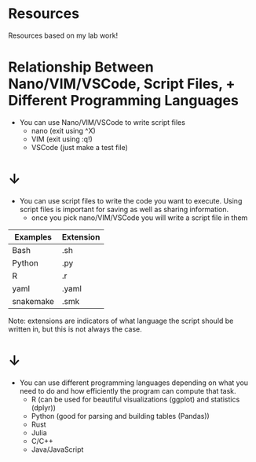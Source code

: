 # Resources
Resources based on my lab work!

# Relationship Between Nano/VIM/VSCode, Script Files, + Different Programming Languages 

- You can use Nano/VIM/VSCode to write script files
    - nano (exit using ^X)
    - VIM (exit using :q!)
    - VSCode (just make a test file)
 
      
# &#8595;



- You can use script files to write the code you want to execute. Using script files is important for saving as well as sharing information.
  - once you pick nano/VIM/VSCode you will write a script file in them

|Examples | Extension|
|--------|------------|
| Bash | .sh|
| Python | .py|
|R | .r|
|yaml | .yaml|
|snakemake | .smk|

Note: extensions are indicators of what language the script should be written in, but this is not always the case. 



# &#8595;



- You can use different programming languages depending on what you need to do and how efficiently the program can compute that task.
    - R (can be used for beautiful visualizations (ggplot) and statistics (dplyr))
    - Python (good for parsing and building tables (Pandas))
    - Rust
    - Julia
    - C/C++
    - Java/JavaScript
